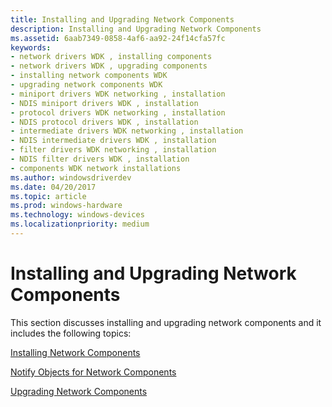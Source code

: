 ```yaml
---
title: Installing and Upgrading Network Components
description: Installing and Upgrading Network Components
ms.assetid: 6aab7349-0858-4af6-aa92-24f14cfa57fc
keywords:
- network drivers WDK , installing components
- network drivers WDK , upgrading components
- installing network components WDK
- upgrading network components WDK
- miniport drivers WDK networking , installation
- NDIS miniport drivers WDK , installation
- protocol drivers WDK networking , installation
- NDIS protocol drivers WDK , installation
- intermediate drivers WDK networking , installation
- NDIS intermediate drivers WDK , installation
- filter drivers WDK networking , installation
- NDIS filter drivers WDK , installation
- components WDK network installations
ms.author: windowsdriverdev
ms.date: 04/20/2017
ms.topic: article
ms.prod: windows-hardware
ms.technology: windows-devices
ms.localizationpriority: medium
---
```


# Installing and Upgrading Network Components





This section discusses installing and upgrading network components and it includes the following topics:

[Installing Network Components](installing-network-components2.md)

[Notify Objects for Network Components](notify-objects-for-network-components.md)

[Upgrading Network Components](upgrading-network-components.md)

 

 





